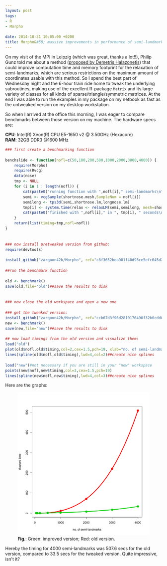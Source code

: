 ```yaml
---
layout: post
tags: 
- R 
- Morpho 

date: 2014-10-31 10:05:00 +0200
title: Morpho&#58; massive improvements in performance of semi-landmark sliding
---
```


On my visit of the MPI in Leipzig (which was great, thanks a lot!!), Philip Gunz told me about a method ([proposed by Demetris Halazonetis](http://www.dhal.com/downloads/CompactSlidingSemilandmarks.pdf)) that could improve computation time and memory footprint for the relaxation of semi-landmarks, which are serious restrictions on the maximum amount of coordinates usable with this method. So I spend the best part of Wednesday night and the 6-hour train ride home to tweak the underlying subroutines, making use of the excellent R-package ```Matrix``` and its large variety of classes for all kinds of sparse/triangle/symmetric matrices.
At the end I was able to run the examples in my package on my netbook as fast as the untweaked version on my desktop workstation. 

So when I arrived at the office this morning, I was eager to compare benchmarks between those version on my machine. The hardware specs are:

**CPU**: Intel(R) Xeon(R) CPU E5-1650 v2 @ 3.50GHz (Hexacore)</br>
**RAM**: 32GB DDR3 @1600 MHz

  

```r
### first create a benchmarking function

benchslide <- function(nofl=c(50,100,200,500,1000,2000,3000,4000)) {
    require(Morpho)
    require(Rvcg)
    data(nose)
    tmp <- NULL
    for (i in 1 : length(nofl)) {
        cat(paste0("running function with ",nofl[i]," semi-landmarks\n"))
        semi <- vcgSample(shortnose.mesh,SampleNum = nofl[i])
        semilong <- tps3d(semi,shortnose.lm,longnose.lm)
        tmp[i] <- system.time(relax <- relaxLM(semi,semilong, mesh=shortnose.mesh, iterations=1,SMvector=1:nrow(semi), deselect=F,surp=1:nrow(semi)))[3]
        cat(paste0("finished with ",nofl[i]," in ", tmp[i], " seconds\n")) 
    }
    return(list(timing=tmp,nofl=nofl))
}


### now install pretweaked version from github:
require(devtools)

install_github("zarquon42b/Morpho", ref="c8f3652bea901f40d93ce5efc645d2fb75b8a6da")

##run the benchmark function

old <- benchmark()
save(old,file="old")##save the results to disk


### now close the old workspace and open a new one

### get the tweaked version:
install_github("zarquon42b/Morpho", ref="ccb67d3f96d2810176490f32b0cdd0df66d51155")
new <- benchmark()
save(new,file="new")##save the results to disk

## now load timings from the old version and visualize them:
load("old")
plot(old$nofl,old$timing,col=2,cex=1.5,pch=19, xlab="no. of semi-landmarks", ylab="elapsed time in seconds")
lines(spline(old$nofl,old$timing),lwd=4,col=2)##create nice splines

load("new")#not necessary if you are still in your "new" workspace
points(new$nofl,new$timing,col=3,cex=1.5,pch=19)
lines(spline(new$nofl,new$timing),lwd=4,col=3)##create nice splines

```
Here are the graphs:
<figure>
  <img src="/resources/images/semitweak.png" alt="weak sliding routine" width="500" >
  <figcaption><b>Fig</b>.: Green: improved version; Red: old version.</figcaption>
</figure> 

Hereby the timing for 4000 semi-landmarks was 507.6 secs for the old version, compared to 33.5 secs for the tweaked version. Quite impressive, isn't it?



